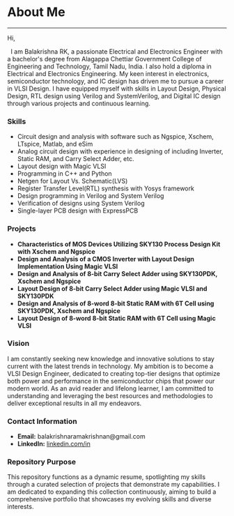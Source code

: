 <h1>About Me</h1>

<hr>Hi,</hr>
<p>&nbsp; I am Balakrishna RK, a passionate Electrical and Electronics Engineer with a bachelor's degree from Alagappa Chettiar Government College of Engineering and Technology, Tamil Nadu, India. I also hold a diploma in Electrical and Electronics Engineering. My keen interest in electronics, semiconductor technology, and IC design has driven me to pursue a career in VLSI Design.
I have equipped myself with skills in Layout Design, Physical Design, RTL design using Verilog and SystemVerilog, and Digital IC design through various projects and continuous learning.
</p>

<h3>Skills</h3>
<ul>
    <li>Circuit design and analysis with software such as Ngspice, Xschem, LTspice, Matlab, and eSim</li>
    <li>Analog circuit design with experience in designing of including Inverter, Static RAM, and Carry Select Adder, etc.</li>   
    <li>Layout design with Magic VLSI</li>
    <li>Programming in C++ and Python</li>
    <li>Netgen for Layout Vs. Schematic(LVS)</li>
    <li>Register Transfer Level(RTL) synthesis with Yosys framework</li>
    <li>Design programming in Verilog and System Verilog</li>
    <li>Verification of designs using System Verilog</li>
    <li>Single-layer PCB design with ExpressPCB</li>
</ul>
    
<h3>Projects</h3>

<ul>
    <li><b>Characteristics of MOS Devices Utilizing SKY130 Process Design Kit with Xschem and Ngspice</b></li>
    <li><b>Design and Analysis of a CMOS Inverter with Layout Design Implementation Using Magic VLSI</b></li>
    <li><b>Design and Analysis of 8-bit Carry Select Adder using SKY130PDK, Xschem and Ngspice</b></li>
    <li><b>Layout Design of 8-bit Carry Select Adder using Magic VLSI and SKY130PDK</b></li>
    <li><b>Design and Analysis of 8-word 8-bit Static RAM with 6T Cell using SKY130PDK, Xschem and Ngspice</b></li>
    <li><b>Layout Design of 8-word 8-bit Static RAM with 6T Cell using Magic VLSI</b></li>
</ul>
    
<h3>Vision</h3>
<p>
    I am constantly seeking new knowledge and innovative solutions to stay current with the latest trends in technology. My ambition is to become a VLSI Design Engineer, dedicated to creating top-tier designs that optimize both power and performance in the semiconductor chips that power our modern world.
As an avid reader and lifelong learner, I am committed to understanding and leveraging the best resources and methodologies to deliver exceptional results in all my endeavors.
</p>

<h3>Contact Information</h3>

<ul>
  <li><b>Email:</b> balakrishnaramakrishnan@gmail.com</li>
  <li><b>LinkedIn:</b> <a href="www.linkedin.com/in/balakrishnark">linkedin.com/in</a></li>
</ul>
    
<h3>Repository Purpose</h3>

<p>This repository functions as a dynamic resume, spotlighting my skills through a curated selection of projects that demonstrate my capabilities. I am dedicated to expanding this collection continuously, aiming to build a comprehensive portfolio that showcases my evolving skills and diverse interests.</p>
